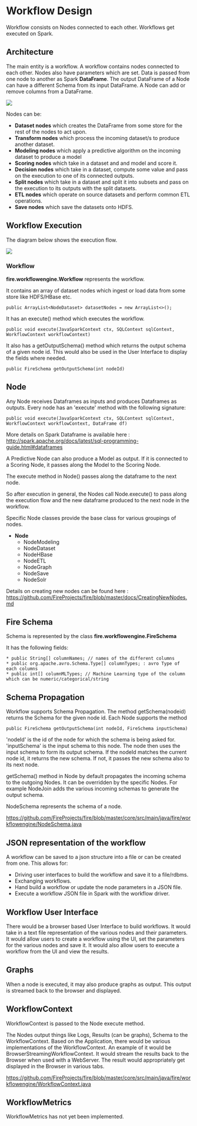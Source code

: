# Workflow Design

Workflow consists on Nodes connected to each other. Workflows get executed on Spark.

## Architecture

The main entity is a workflow. A workflow contains nodes connected to each other. Nodes also have parameters
which are set. Data is passed from one node to another as Spark **DataFrame**. The output DataFrame of a Node can
have a different Schema from its input DataFrame. A Node can add or remove columns from a DataFrame.


<img src="https://github.com/FireProjects/fire/blob/master/docs/images/Workflow.png"/>

Nodes can be:

* **Dataset nodes** which creates the DataFrame from some store for the rest of the nodes to act upon.
* **Transform nodes** which process the incoming dataset/s to produce another dataset.
* **Modeling nodes** which apply a predictive algorithm on the incoming dataset to produce a model
* **Scoring nodes** which take in a dataset and and model and score it.
* **Decision nodes** which take in a dataset, compute some value and pass on the execution to one of its connected outputs.
* **Split nodes** which take in a dataset and split it into subsets and pass on the execution to its outputs with the split datasets.
* **ETL nodes** which operate on source datasets and perform common ETL operations.
* **Save nodes** which save the datasets onto HDFS.

## Workflow Execution

The diagram below shows the execution flow.


<img src="https://github.com/FireProjects/fire/blob/master/docs/images/Architecture.png"/>


### Workflow

**fire.workflowengine.Workflow** represents the workflow.

It contains an array of dataset nodes which ingest or load data from some store like HDFS/HBase etc.

    public ArrayList<NodeDataset> datasetNodes = new ArrayList<>();

It has an execute() method which executes the workflow.

    public void execute(JavaSparkContext ctx, SQLContext sqlContext, WorkflowContext workflowContext)

It also has a getOutputSchema() method which returns the output schema of a given node id. This would also be used
in the User Interface to display the fields where needed.

    public FireSchema getOutputSchema(int nodeId)


## Node

Any Node receives Dataframes as inputs and produces Dataframes as outputs. Every node has an 'execute' method with
the following signature:

	public void execute(JavaSparkContext ctx, SQLContext sqlContext, WorkflowContext workflowContext, DataFrame df)

More details on Spark Dataframe is available here : http://spark.apache.org/docs/latest/sql-programming-guide.html#dataframes

A Predictive Node can also produce a Model as output. If it is connected to a Scoring Node, it passes along the Model
to the Scoring Node.

The execute method in Node() passes along the dataframe to the next node.

So after execution in general, the Nodes call Node.execute() to pass along the execution flow and the new dataframe
produced to the next node in the workflow.

Specific Node classes provide the base class for various groupings of nodes.

* **Node**
	* NodeModeling
	* NodeDataset
	* NodeHBase
	* NodeETL
	* NodeGraph
	* NodeSave
	* NodeSolr

Details on creating new nodes can be found here : https://github.com/FireProjects/fire/blob/master/docs/CreatingNewNodes.md

## Fire Schema

Schema is represented by the class **fire.workflowengine.FireSchema**

It has the following fields:

    * public String[] columnNames; // names of the different columns
    * public org.apache.avro.Schema.Type[] columnTypes; : avro Type of each columns
    * public int[] columnMLTypes; // Machine Learning type of the column which can be numeric/categorical/string



## Schema Propagation

Workflow supports Schema Propagation. The method getSchema(nodeid) returns the Schema for the given node id. Each Node supports the method

	public FireSchema getOutputSchema(int nodeId, FireSchema inputSchema)

'nodeId' is the id of the node for which the schema is being asked for. 'inputSchema' is the input schema to this node.
The node then uses the input schema to form its output schema. If the nodeId matches the current node
id, it returns the new schema. If not, it passes the new schema also to its next node.

getSchema() method in Node by default propagates the incoming schema to the outgoing Nodes. It can be overridden by
the specific Nodes. For example NodeJoin adds the various incoming schemas to generate the output schema.

NodeSchema represents the schema of a node.

https://github.com/FireProjects/fire/blob/master/core/src/main/java/fire/workflowengine/NodeSchema.java



## JSON representation of the workflow

A workflow can be saved to a json structure into a file or can be created from one. This allows for:

* Driving user interfaces to build the workflow and save it to a file/rdbms.
* Exchanging workflows.
* Hand build a workflow or update the node parameters in a JSON file.
* Execute a workflow JSON file in Spark with the workflow driver.

## Workflow User Interface

There would be a browser based User Interface to build workflows. It would take in a text file representation of the
various nodes and their parameters. It would allow users to create a workflow using the UI, set the parameters for
the various nodes and save it. It would also allow users to execute a workflow from the UI and view the results.

## Graphs

When a node is executed, it may also produce graphs as output. This output is streamed back to the browser and displayed.


## WorkflowContext

WorkflowContext is passed to the Node execute method.

The Nodes output things like Logs, Results (can be graphs), Schema to the WorkflowContext. Based on the Application,
there would be various implementations of the WorkflowContext. An example of it would be BrowserStreamingWorkflowContext. It would stream the results back to the Browser when used with a WebServer. The result would appropriately get displayed in the Browser in various tabs.

https://github.com/FireProjects/fire/blob/master/core/src/main/java/fire/workflowengine/WorkflowContext.java

## WorkflowMetrics

WorkflowMetrics has not yet been implemented.



